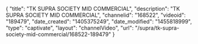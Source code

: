 {
    "title": "TK SUPRA SOCIETY MID COMMERCIAL",
    "description": "TK SUPRA SOCIETY MID COMMERCIAL",
    "channelid": "168522",
    "videoid": "189479",
    "date_created": "1405375249",
    "date_modified": "1455818999",
    "type": "captivate",
    "layout": "channelVideo",
    "url": "\/supra\/tk-supra-society-mid-commercial\/168522-189479"
}